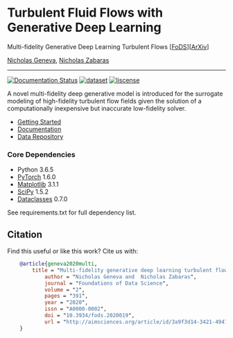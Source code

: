 # Turbulent Fluid Flows with Generative Deep Learning
Multi-fidelity Generative Deep Learning Turbulent Flows [[FoDS](http://aimsciences.org//article/id/3a9f3d14-3421-4947-a45f-a9cc74edd097)][[ArXiv](https://arxiv.org/abs/2006.04731)]

[Nicholas Geneva](http://nicholasgeneva.com/), [Nicholas Zabaras](https://cics.nd.edu)

---
[![Documentation Status](https://readthedocs.org/projects/deep-turbulence/badge/?version=latest)](https://deep-turbulence.readthedocs.io/en/latest/?badge=latest) [![dataset](https://zenodo.org/badge/DOI/10.5281/zenodo.4311698.svg)](https://doi.org/10.5281/zenodo.4311698) [![liscense](https://img.shields.io/github/license/zabaras/deep-turbulence)](https://github.com/zabaras/deep-turbulence/blob/master/LICENSE)

A novel multi-fidelity deep generative model is introduced for the surrogate modeling of high-fidelity turbulent flow fields given the solution of a computationally inexpensive but inaccurate low-fidelity solver.

- [Getting Started](https://deep-turbulence.readthedocs.io/en/latest/start.html)
- [Documentation](https://deep-turbulence.readthedocs.io/en/latest/index.html)
- [Data Repository](https://doi.org/10.5281/zenodo.4298896)

### Core Dependencies
* Python 3.6.5
* [PyTorch](https://pytorch.org/) 1.6.0
* [Matplotlib](https://matplotlib.org/) 3.1.1
* [SciPy](https://www.scipy.org/) 1.5.2
* [Dataclasses](https://docs.python.org/3/library/dataclasses.html) 0.7.0

See requirements.txt for full dependency list.

## Citation
Find this useful or like this work? Cite us with:
```bibtex
    @article{geneva2020multi,
        title = "Multi-fidelity generative deep learning turbulent flows",
            author = "Nicholas Geneva and  Nicholas Zabaras",
            journal = "Foundations of Data Science",
            volume = "2",
            pages = "391",
            year = "2020",
            issn = "A0000-0002",
            doi = "10.3934/fods.2020019",
            url = "http://aimsciences.org/article/id/3a9f3d14-3421-4947-a45f-a9cc74edd097"
    }
```